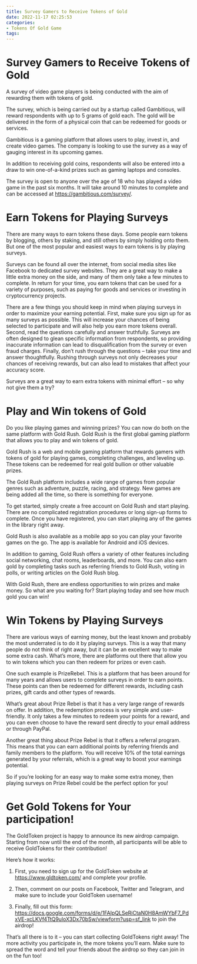 ```yaml
---
title: Survey Gamers to Receive Tokens of Gold
date: 2022-11-17 02:25:53
categories:
- Tokens Of Gold Game
tags:
---
```



#  Survey Gamers to Receive Tokens of Gold

A survey of video game players is being conducted with the aim of rewarding them with tokens of gold.

The survey, which is being carried out by a startup called Gambitious, will reward respondents with up to 5 grams of gold each. The gold will be delivered in the form of a physical coin that can be redeemed for goods or services.

Gambitious is a gaming platform that allows users to play, invest in, and create video games. The company is looking to use the survey as a way of gauging interest in its upcoming games.

In addition to receiving gold coins, respondents will also be entered into a draw to win one-of-a-kind prizes such as gaming laptops and consoles.

The survey is open to anyone over the age of 18 who has played a video game in the past six months. It will take around 10 minutes to complete and can be accessed at https://gambitious.com/survey/.

#  Earn Tokens for Playing Surveys

There are many ways to earn tokens these days. Some people earn tokens by blogging, others by staking, and still others by simply holding onto them. But one of the most popular and easiest ways to earn tokens is by playing surveys.

Surveys can be found all over the internet, from social media sites like Facebook to dedicated survey websites. They are a great way to make a little extra money on the side, and many of them only take a few minutes to complete. In return for your time, you earn tokens that can be used for a variety of purposes, such as paying for goods and services or investing in cryptocurrency projects.

There are a few things you should keep in mind when playing surveys in order to maximize your earning potential. First, make sure you sign up for as many surveys as possible. This will increase your chances of being selected to participate and will also help you earn more tokens overall. Second, read the questions carefully and answer truthfully. Surveys are often designed to glean specific information from respondents, so providing inaccurate information can lead to disqualification from the survey or even fraud charges. Finally, don’t rush through the questions – take your time and answer thoughtfully. Rushing through surveys not only decreases your chances of receiving rewards, but can also lead to mistakes that affect your accuracy score.

Surveys are a great way to earn extra tokens with minimal effort – so why not give them a try?

#  Play and Win tokens of Gold

Do you like playing games and winning prizes? You can now do both on the same platform with Gold Rush. Gold Rush is the first global gaming platform that allows you to play and win tokens of gold.

Gold Rush is a web and mobile gaming platform that rewards gamers with tokens of gold for playing games, completing challenges, and leveling up. These tokens can be redeemed for real gold bullion or other valuable prizes.

The Gold Rush platform includes a wide range of games from popular genres such as adventure, puzzle, racing, and strategy. New games are being added all the time, so there is something for everyone.

To get started, simply create a free account on Gold Rush and start playing. There are no complicated registration procedures or long sign-up forms to complete. Once you have registered, you can start playing any of the games in the library right away.

Gold Rush is also available as a mobile app so you can play your favorite games on the go. The app is available for Android and iOS devices.

In addition to gaming, Gold Rush offers a variety of other features including social networking, chat rooms, leaderboards, and more. You can also earn gold by completing tasks such as referring friends to Gold Rush, voting in polls, or writing articles on the Gold Rush blog.

With Gold Rush, there are endless opportunities to win prizes and make money. So what are you waiting for? Start playing today and see how much gold you can win!

#  Win Tokens by Playing Surveys

There are various ways of earning money, but the least known and probably the most underrated is to do it by playing surveys. This is a way that many people do not think of right away, but it can be an excellent way to make some extra cash. What’s more, there are platforms out there that allow you to win tokens which you can then redeem for prizes or even cash.

One such example is PrizeRebel. This is a platform that has been around for many years and allows users to complete surveys in order to earn points. These points can then be redeemed for different rewards, including cash prizes, gift cards and other types of rewards.

What’s great about Prize Rebel is that it has a very large range of rewards on offer. In addition, the redemption process is very simple and user-friendly. It only takes a few minutes to redeem your points for a reward, and you can even choose to have the reward sent directly to your email address or through PayPal.

Another great thing about Prize Rebel is that it offers a referral program. This means that you can earn additional points by referring friends and family members to the platform. You will receive 10% of the total earnings generated by your referrals, which is a great way to boost your earnings potential.

So if you’re looking for an easy way to make some extra money, then playing surveys on Prize Rebel could be the perfect option for you!

#  Get Gold Tokens for Your participation!

The GoldToken project is happy to announce its new airdrop campaign. Starting from now until the end of the month, all participants will be able to receive GoldTokens for their contribution!

Here’s how it works:

1. First, you need to sign up for the GoldToken website at https://www.gldtoken.com/ and complete your profile.

2. Then, comment on our posts on Facebook, Twitter and Telegram, and make sure to include your GoldToken username!

3. Finally, fill out this form: https://docs.google.com/forms/d/e/1FAIpQLSeRiCtaN0H8AmWYbF7_PdxVE-xcLKVf4TtQ9uloX3Dx70bSw/viewform?usp=sf_link to join the airdrop!

That’s all there is to it – you can start collecting GoldTokens right away! The more activity you participate in, the more tokens you’ll earn. Make sure to spread the word and tell your friends about the airdrop so they can join in on the fun too!